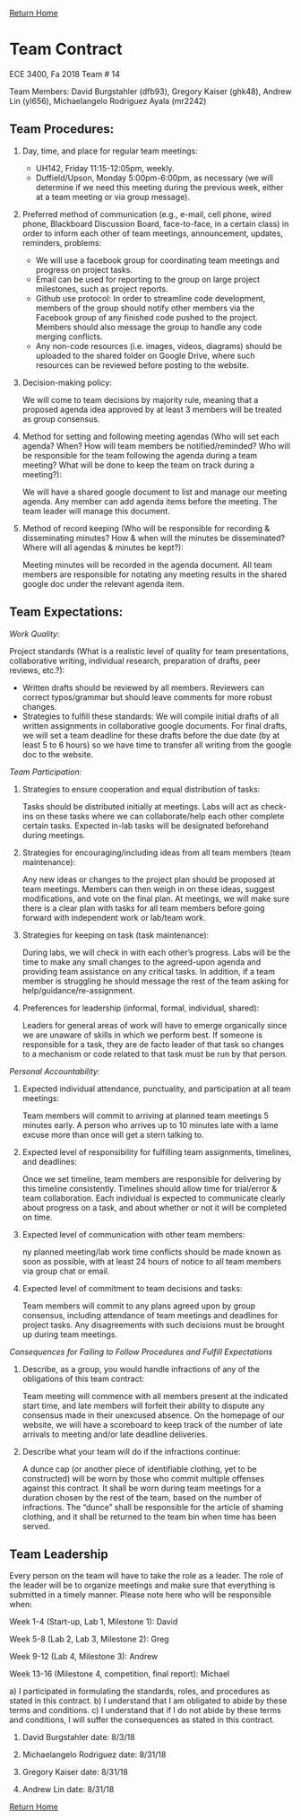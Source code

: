 [Return Home](https://ece3400-team14.github.io/Team-14-Website/)
# Team Contract
ECE 3400, Fa 2018 Team # 14

Team Members: David Burgstahler (dfb93), Gregory Kaiser (ghk48), Andrew Lin (yl656), Michaelangelo Rodriguez Ayala (mr2242)

## Team Procedures: 

1. Day, time, and place for regular team meetings:

    * UH142, Friday 11:15-12:05pm, weekly.
    * Duffield/Upson, Monday 5:00pm-6:00pm, as necessary (we will determine if we need this meeting during the previous week, either at a team meeting or via group message).

2. Preferred method of communication (e.g., e-mail, cell phone, wired phone, Blackboard Discussion Board, face-to-face, in a certain class) in order to inform each other of team meetings, announcement, updates, reminders, problems:

    * We will use a facebook group for coordinating team meetings and progress on project tasks. 
    * Email can be used for reporting to the group on large project milestones, such as project reports. 
    * Github use protocol: In order to streamline code development, members of the group should notify other members via the Facebook group of any finished code pushed to the project. Members should also message the group to handle any code merging conflicts. 
    * Any non-code resources (i.e. images, videos, diagrams) should be uploaded to the shared folder on Google Drive, where such resources can be reviewed before posting to the website.  

3. Decision-making policy:

    We will come to team decisions by majority rule, meaning that a proposed agenda idea approved by at least 3 members will be treated as group consensus. 

4. Method for setting and following meeting agendas (Who will set each agenda? When? How will team members be notified/reminded? Who will be responsible for the team following the agenda during a team meeting? What will be done to keep the team on track during a meeting?):

    We will have a shared google document to list and manage our meeting agenda. Any member can add agenda items before the meeting. The team leader will manage this document. 

5. Method of record keeping (Who will be responsible for recording & disseminating minutes? How & when will the minutes be disseminated? Where will all agendas & minutes be kept?):

    Meeting minutes will be recorded in the agenda document. All team members are responsible for notating any meeting results in the shared google doc under the relevant agenda item. 

## Team Expectations:

_Work Quality:_

Project standards (What is a realistic level of quality for team presentations, collaborative writing, individual research, preparation of drafts, peer reviews, etc.?):

* Written drafts should be reviewed by all members. Reviewers can correct typos/grammar but should leave comments for more robust changes. 
* Strategies to fulfill these standards: We will compile initial drafts of all written assignments in collaborative google documents. For final drafts, we will set a team deadline for these drafts before the due date (by at least 5 to 6 hours) so we have time to transfer all writing from the google doc to the website. 

_Team Participation:_

1. Strategies to ensure cooperation and equal distribution of tasks: 

    Tasks should be distributed initially at meetings. Labs will act as check-ins on these tasks where we can collaborate/help each other complete certain tasks. Expected in-lab tasks will be designated beforehand during meetings.

2. Strategies for encouraging/including ideas from all team members (team maintenance):

    Any new ideas or changes to the project plan should be proposed at team meetings. Members can then weigh in on these ideas, suggest modifications, and vote on the final plan. At meetings, we will make sure there is a clear plan with tasks for all team members before going forward with independent work or lab/team work. 

3. Strategies for keeping on task (task maintenance):

    During labs, we will check in with each other’s progress. Labs will be the time to make any small changes to the agreed-upon agenda and providing team assistance on any critical tasks. In addition, if a team member is struggling he should message the rest of the team asking for help/guidance/re-assignment.

4. Preferences for leadership (informal, formal, individual, shared): 

    Leaders for general areas of work will have to emerge organically since we are unaware of skills in which we perform best. If someone is responsible for a task, they are de facto leader of that task so changes to a mechanism or code related to that task must be run by that person.

_Personal Accountability:_

1. Expected individual attendance, punctuality, and participation at all team meetings: 

    Team members will commit to arriving at planned team meetings 5 minutes early. A person who arrives up to 10 minutes late with a lame excuse more than once will get a stern talking to.

2. Expected level of responsibility for fulfilling team assignments, timelines, and deadlines:

    Once we set timeline, team members are responsible for delivering by this timeline consistently. Timelines should allow time for trial/error & team collaboration. Each individual is expected to communicate clearly about progress on a task, and about whether or not it will be completed on time.

3. Expected level of communication with other team members: 

    ny planned meeting/lab work time conflicts should be made known as soon as possible, with at least 24 hours of notice to all team members via group chat or email. 

4. Expected level of commitment to team decisions and tasks:

    Team members will commit to any plans agreed upon by group consensus, including attendance of team meetings and deadlines for project tasks. Any disagreements with such decisions must be brought up during team meetings. 


_Consequences for Failing to Follow Procedures and Fulfill Expectations_

1. Describe, as a group, you would handle infractions of any of the obligations of this team contract:

    Team meeting will commence with all members present at the indicated start time, and late members will forfeit their ability to dispute any consensus made in their unexcused absence. On the homepage of our website, we will have a scoreboard to keep track of the number of late arrivals to meeting and/or late deadline deliveries. 

2. Describe what your team will do if the infractions continue:

    A dunce cap (or another piece of identifiable clothing, yet to be constructed) will be worn by those who commit multiple offenses against this contract. It shall be worn during team meetings for a duration chosen by the rest of the team, based on the number of infractions. The “dunce” shall be responsible for the article of shaming clothing, and it shall be returned to the team bin when time has been served.

## Team Leadership

Every person on the team will have to take the role as a leader. The role of the leader will be to organize meetings and make sure that everything is submitted in a timely manner. Please note here who will be responsible when:


Week 1-4 (Start-up, Lab 1, Milestone 1): David

Week 5-8 (Lab 2, Lab 3, Milestone 2): Greg

Week 9-12 (Lab 4, Milestone 3): Andrew

Week 13-16 (Milestone 4, competition, final report): Michael

a)    I participated in formulating the standards, roles, and procedures as stated in this contract. 
b)    I understand that I am obligated to abide by these terms and conditions. 
c)    I understand that if I do not abide by these terms and conditions, I will suffer the consequences as stated in this contract.

1)  David Burgstahler                                     date: 8/3/18

2) Michaelangelo Rodriguez                          date: 8/31/18

3) Gregory Kaiser                                           date: 8/31/18

4) Andrew Lin                                                 date: 8/31/18


[Return Home](https://ece3400-team14.github.io/Team-14-Website/)
